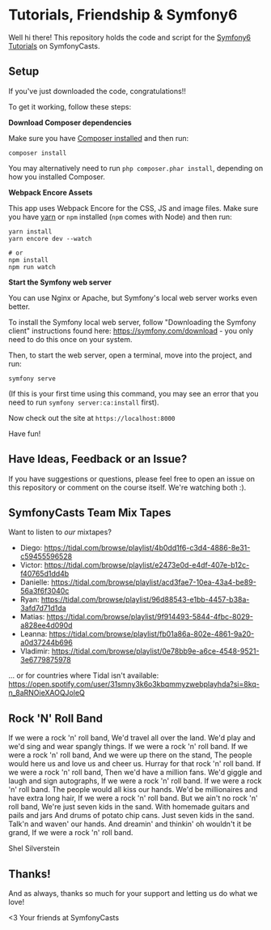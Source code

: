 # Tutorials, Friendship & Symfony6

Well hi there! This repository holds the code and script
for the [Symfony6 Tutorials](https://symfonycasts.com/tracks/symfony) on SymfonyCasts.

## Setup

If you've just downloaded the code, congratulations!!

To get it working, follow these steps:

**Download Composer dependencies**

Make sure you have [Composer installed](https://getcomposer.org/download/)
and then run:

```
composer install
```

You may alternatively need to run `php composer.phar install`, depending
on how you installed Composer.

**Webpack Encore Assets**

This app uses Webpack Encore for the CSS, JS and image files.
Make sure you have [yarn](https://yarnpkg.com/lang/en/)
or `npm` installed (`npm` comes with Node) and then run:

```
yarn install
yarn encore dev --watch

# or
npm install
npm run watch
```

**Start the Symfony web server**

You can use Nginx or Apache, but Symfony's local web server
works even better.

To install the Symfony local web server, follow
"Downloading the Symfony client" instructions found
here: https://symfony.com/download - you only need to do this
once on your system.

Then, to start the web server, open a terminal, move into the
project, and run:

```
symfony serve
```

(If this is your first time using this command, you may see an
error that you need to run `symfony server:ca:install` first).

Now check out the site at `https://localhost:8000`

Have fun!

## Have Ideas, Feedback or an Issue?

If you have suggestions or questions, please feel free to
open an issue on this repository or comment on the course
itself. We're watching both :).

## SymfonyCasts Team Mix Tapes

Want to listen to *our* mixtapes? 

* Diego: https://tidal.com/browse/playlist/4b0dd1f6-c3d4-4886-8e31-c59455596528
* Victor: https://tidal.com/browse/playlist/e2473e0d-e4df-407e-b12c-f40765d1dd4b
* Danielle: https://tidal.com/browse/playlist/acd3fae7-10ea-43a4-be89-56a3f6f3040c
* Ryan: https://tidal.com/browse/playlist/96d88543-e1bb-4457-b38a-3afd7d71d1da
* Matias: https://tidal.com/browse/playlist/9f914493-5844-4fbc-8029-a828ee4d090d
* Leanna: https://tidal.com/browse/playlist/fb01a86a-802e-4861-9a20-a0d37244b696
* Vladimir: https://tidal.com/browse/playlist/0e78bb9e-a6ce-4548-9521-3e6779875978

... or for countries where Tidal isn't available:
https://open.spotify.com/user/31smny3k6o3kbqmmyzwebplayhda?si=8kq-n_8aRNOieXAOQJoleQ

## Rock 'N' Roll Band

If we were a rock 'n' roll band,
We'd travel all over the land.
We'd play and we'd sing and wear spangly things.
If we were a rock 'n' roll band.
If we were a rock 'n' roll band,
And we were up there on the stand,
The people would here us and love us and cheer us.
Hurray for that rock 'n' roll band.
If we were a rock 'n' roll band,
Then we'd have a million fans.
We'd giggle and laugh and sign autographs,
If we were a rock 'n' roll band.
If we were a rock 'n' roll band.
The people would all kiss our hands.
We'd be millionaires and have extra long hair,
If we were a rock 'n' roll band.
But we ain't no rock 'n' roll band,
We're just seven kids in the sand.
With homemade guitars and pails and jars
And drums of potato chip cans.
Just seven kids in the sand.
Talk'n and waven' our hands.
And dreamin' and thinkin' oh wouldn't it be grand,
If we were a rock 'n' roll band.

Shel Silverstein

## Thanks!

And as always, thanks so much for your support and letting
us do what we love!

<3 Your friends at SymfonyCasts
